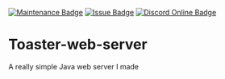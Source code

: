 [![Maintenance Badge](https://img.shields.io/maintenance/no/2020?style=flat-square)]()
[![Issue Badge](https://img.shields.io/github/issues/Fridtjof-DE/Toaster-web-server?style=flat-square)](https://github.com/Fridtjof-DE/Toaster-web-server/issues)
[![Discord Online Badge](https://img.shields.io/discord/961799414647750717?style=flat-square)](https://discord.gg/fT6VJurHCT)
# Toaster-web-server
A really simple Java web server I made
